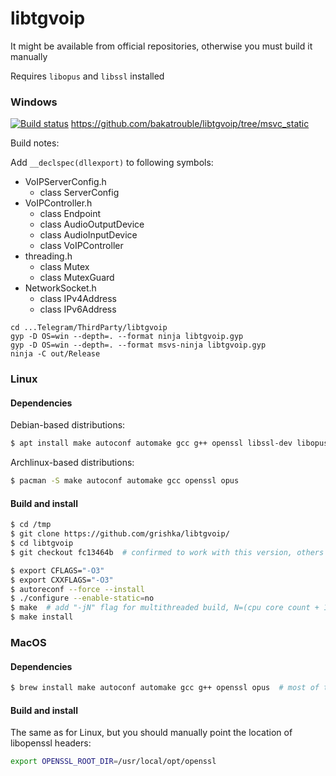 # libtgvoip

It might be available from official repositories, otherwise you must build it manually

Requires `libopus` and `libssl` installed

### Windows
[![Build status](https://ci.appveyor.com/api/projects/status/hiugc2951g7u98r3?svg=true)](https://ci.appveyor.com/project/bakatrouble/libtgvoip) https://github.com/bakatrouble/libtgvoip/tree/msvc_static

Build notes:

Add `__declspec(dllexport)` to following symbols:
* VoIPServerConfig.h
   * class ServerConfig
* VoIPController.h
   * class Endpoint
   * class AudioOutputDevice
   * class AudioInputDevice
   * class VoIPController
* threading.h
   * class Mutex
   * class MutexGuard
* NetworkSocket.h
   * class IPv4Address
   * class IPv6Address

```batch
cd ...Telegram/ThirdParty/libtgvoip
gyp -D OS=win --depth=. --format ninja libtgvoip.gyp
gyp -D OS=win --depth=. --format msvs-ninja libtgvoip.gyp
ninja -C out/Release
```

### Linux
#### Dependencies

Debian-based distributions:
```bash
$ apt install make autoconf automake gcc g++ openssl libssl-dev libopus0 libopus-dev
```

Archlinux-based distributions:
```bash
$ pacman -S make autoconf automake gcc openssl opus
```

#### Build and install
```bash
$ cd /tmp
$ git clone https://github.com/grishka/libtgvoip/
$ cd libtgvoip
$ git checkout fc13464b  # confirmed to work with this version, others would require testing

$ export CFLAGS="-O3"
$ export CXXFLAGS="-O3"
$ autoreconf --force --install
$ ./configure --enable-static=no
$ make  # add "-jN" flag for multithreaded build, N=(cpu core count + 1) is recommended
$ make install
```

### MacOS
#### Dependencies
```bash
$ brew install make autoconf automake gcc g++ openssl opus  # most of those should be installed with XCode Tools
```

#### Build and install
The same as for Linux, but you should manually point the location of libopenssl headers:
 
```bash
export OPENSSL_ROOT_DIR=/usr/local/opt/openssl
```